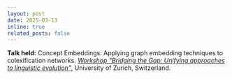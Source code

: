 ```yaml
---
layout: post
date: 2025-03-13
inline: true
related_posts: false
---
```


**Talk held:** Concept Embeddings: Applying graph embedding techniques to colexification networks. *[Workshop "Bridging the Gap: Unifying approaches to linguistic evolution"]()*, University of Zurich, Switzerland.